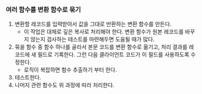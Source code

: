 ### 여러 함수를 변환 함수로 묶기

1. 변환할 레코드를 입력받아서 값을 그대로 반환하는 변환 함수를 만든다.
    - 이 작업은 대체로 깊은 복사로 처리해야 한다. 변환 함수가 원본 레코드를 바꾸지 않는지 검사하는 테스트를 마련해두면 도움될 때가 많다.
2. 묶을 함수 중 함수 하나를 골라서 본문 코드를 변환 함수로 옮기고, 처리 결과를 레코드에 새 필드로 기록한다. 그런 다음 클라이언트 코드가 이 필드를 사용하도록 수정한다.
    - 로직이 복잡하면 함수 추출하기 부터 한다.
3. 테스트한다.
4. 나머지 관련 함수도 위 과정에 따라 처리한다.
